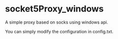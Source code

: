 # socket5Proxy_windows
A simple proxy based on socks using windows api.

You can simply modify the configuration in config.txt.
